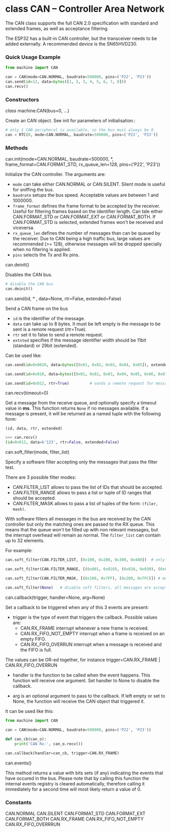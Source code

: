 # class CAN – Controller Area Network

The CAN class supports the full CAN 2.0 specification with standard and extended frames, as well as acceptance filtering.

The ESP32 has a built-in CAN controller, but the transceiver needs to be added externally. A recommended device is the SN65HVD230.

### Quick Usage Example

```python
from machine import CAN

can = CAN(mode=CAN.NORMAL, baudrate=500000, pins=('P22', 'P23'))
can.send(id=12, data=bytes([1, 2, 3, 4, 5, 6, 7, 8]))
can.recv()
```

### Constructors

<class><i>class</i> machine.CAN(bus=0, ...)</class>

Create an CAN object. See init for parameters of initialisation.:

```python
# only 1 CAN peripheral is available, so the bus must always be 0
can = RTC(0, mode=CAN.NORMAL, baudrate=500000, pins=('P22', 'P23'))
```

### Methods

<function>can.init(mode=CAN.NORMAL, baudrate=500000, *, frame_format=CAN.FORMAT_STD, rx_queue_len=128, pins=('P22', 'P23'))</function>

Initialize the CAN controller. The arguments are:

- ``mode`` can take either <constant>CAN.NORMAL</constant> or <constant>CAN.SILENT</constant>. Silent mode is useful for sniffing the bus.
- ``baudrate`` setups the bus speed. Acceptable values are between 1 and 1000000.
- ``frame_format`` defines the frame format to be accepted by the receiver. Useful for filtering frames based on the identifier length. Can tale either <constant>CAN.FORMAT_STD</constant> or <constant>CAN.FORMAT_EXT</constant> or <constant>CAN.FORMAT_BOTH</constant>. If <constant>CAN.FORMAT_STD</constant> is selected, extended frames won't be received and viceversa.
- ``rx_queue_len`` defines the number of messages than can be queued by the receiver. Due to CAN being a high traffic bus, large values are recommended (>= 128), otherwise messages will be dropped specially when no filtering is applied.
- ``pins`` selects the Tx and Rx pins.

<function>can.deinit()</function>

Disables the CAN bus.

```python
# disable the CAN bus
can.deinit()
```

<function>can.send(id, * , data=None, rtr=False, extended=False)</function>

Send a CAN frame on the bus

- ``id`` is the identifier of the message.
- ``data`` can take up to 8 bytes. It must be left empty is the message to be sent is a remote request (rtr=True).
- ``rtr`` set it to false to send a remote request.
- ``extnted`` specifies if the message identifier width should be 11bit (standard) or 29bit (extended).

Can be used like:

```python
can.send(id=0x0020, data=bytes([0x01, 0x02, 0x03, 0x04, 0x05]), extended=True)   # sends 5 bytes with an extended identifier

can.send(id=0x010, data=bytes([0x01, 0x02, 0x03, 0x04, 0x05, 0x06, 0x07, 0x08])) # sends 8 bytes with an standard identifier

can.send(id=0x012, rtr=True)         # sends a remote request for message id=0x12

```

<function>can.recv(timeout=0)</function>

Get a message from the receive queue, and optionally specify a timeout value in **ms**. This function returns ``None`` if no messages available.
If a message is present, it will be returned as a named tuple with the following form:

``(id, data, rtr, extended)``

```python
>>> can.recv()
(id=0x012, data=b'123', rtr=False, extended=False)
```

<function>can.soft_filter(mode, filter_list)</function>

Specify a software filter accepting only the messages that pass the filter test.


There are 3 possible filter modes:
- <constant>CAN.FILTER_LIST</constant> allows to pass the list of IDs that should be accepted.
- <constant>CAN.FILTER_RANGE</constant> allows to pass a list or tuple of ID ranges that should be accepted.
- <constant>CAN.FILTER_MASK</constant> allows to pass a list of tuples of the form: ``(filer, mask)``.

With software filters all messages in the bus are received by the CAN controller but only the matching ones are passed to the RX queue. This means that the queue won't be filled up with non relevant messages, but the interrupt overhead will remain as normal. The ``filter_list`` can contain up to 32 elements.

For example:

```python
can.soft_filter(CAN.FILTER_LIST, [0x100, 0x200, 0x300, 0x400])  # only accept identifiers from 0x100, 0x200, 0x300 and 0x400

can.soft_filter(CAN.FILTER_RANGE, [(0x001, 0x010), (0x020, 0x030), (0x040, 0x050)])  # only accept identifiers from 0x001 to 0x010, from 0x020 to 0x030 and from 0x040 to 0x050.

can.soft_filter(CAN.FILTER_MASK, [(0x100, 0x7FF), (0x200, 0x7FC)]) # more of the classic Filter and Mask method.

can.soft_filter(None)   # disable soft filters, all messages are accepted
```

<function>can.callback(trigger, handler=None, arg=None)</function>

Set a callback to be triggered when any of this 3 events are present: 

- trigger is the type of event that triggers the callback. Possible values are:
	- <constant>CAN.RX_FRAME</constant> interrupt whenever a new frame is received.
	- <constant>CAN.RX_FIFO_NOT_EMPTY</constant> interrupt when a frame is received on an empty FIFO.
	- <constant>CAN.RX_FIFO_OVERRUN</constant> interrupt when a message is received and the FIFO is full.

The values can be OR-ed together, for instance trigger=CAN.RX_FRAME | CAN.RX_FIFO_OVERRUN

- handler is the function to be called when the event happens. This function will receive one argument. Set handler to None to disable the callback.

- arg is an optional argument to pass to the callback. If left empty or set to None, the function will receive the CAN object that triggered it.


It can be used like this:

```python
from machine import CAN

can = CAN(mode=CAN.NORMAL, baudrate=500000, pins=('P22', 'P23'))
 
def can_cb(can_o):
    print('CAN Rx:', can_o.recv())

can.callback(handler=can_cb, trigger=CAN.RX_FRAME)
```

<function>can.events()</function>

This method returns a value with bits sets (if any) indicating the events that have occured in the bus. Please note that by calling this function the internal events registry is cleared automatically, therefore calling it immediately for a second time will most likely return a value of 0.


### Constants
<constant>CAN.NORMAL</constant> <constant>CAN.SILENT</constant> <constant>CAN.FORMAT_STD</constant> <constant>CAN.FORMAT_EXT</constant> <constant>CAN.FORMAT_BOTH</constant> <constant>CAN.RX_FRAME</constant> <constant>CAN.RX_FIFO_NOT_EMPTY</constant> <constant>CAN.RX_FIFO_OVERRRUN</constant>
